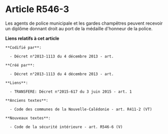 # Article R546-3

Les agents de police municipale et les gardes champêtres peuvent recevoir un diplôme donnant droit au port de la médaille
d'honneur de la police.

**Liens relatifs à cet article**

	**Codifié par**:

	  - Décret n°2013-1113 du 4 décembre 2013 - art.

	**Créé par**:

	  - Décret n°2013-1113 du 4 décembre 2013 - art.

	**Liens**:

	  - TRANSFERE: Décret n°2015-617 du 3 juin 2015 - art. 1

	**Anciens textes**:

	  - Code des communes de la Nouvelle-Calédonie - art. R411-2 (VT)

	**Nouveaux textes**:

	  - Code de la sécurité intérieure - art. R546-6 (V)
